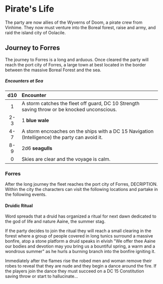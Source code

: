 # Pirate's Life
The party are now allies of the Wyverns of Doom, a pirate crew from Vinhime. They now must venture into the Boreal forest, raise and army, and raid the island city of Oolacile.


## Journey to Forres
The journey to Forres is a long and arduous. Once cleared the party will reach the port city of Forres, a large town at best located in the border between the massive Boreal Forest and the sea.


##### Encounters at Sea
| d10 | Encounter                                                                                      |
|:---:|:-----------------------------------------------------------------------------------------------|
|  1  | A storm catches the fleet off guard, DC 10 Strength saving throw or be knocked unconscious.    |
| 2-3 | 1 **blue wale**                                                                                |
| 4-7 | A storm encroaches on the ships with a DC 15 Navigation (Intelligence) the party can avoid it. |
| 8-9 | 2d6 **seagulls**                                                                               |
|  0  | Skies are clear and the voyage is calm.                                                        |


### Forres
After the long journey the fleet reaches the port city of Forres, DECRIPTION. Within the city the characters can visit the following locations and partake in the following events.


#### Druidic Ritual
Word spreads that a druid has organized a ritual for next dawn dedicated to the god of life and nature Aaine, the summer stag.

If the party decides to join the ritual they will reach a small clearing in the forest where a group of people covered in long tunics surround a massive bonfire, atop a stone platform a druid speaks in elvish "We offer thee Aaine our bodies and devotion may you bring us a bountiful spring, a warm and a wondrous summer" as he hurls a burning branch into the bonfire igniting it.

Immediately after the flames rise the robed men and woman remove their robes to reveal that they are nude and they begin a dance around the fire. If the players join the dance they must succeed on a DC 15 Constitution saving throw or start to hallucinate... 


#### 